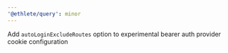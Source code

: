 ```yaml
---
'@ethlete/query': minor
---
```


Add `autoLoginExcludeRoutes` option to experimental bearer auth provider cookie configuration
